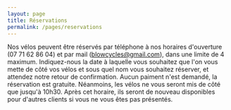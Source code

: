 ```yaml
---
layout: page
title: Réservations
permalink: /pages/reservations
---
```


Nos vélos peuvent être réservés par téléphone à nos horaires d'ouverture (07 71 62 86 04) et par mail (blowcycles@gmail.com), dans une limite de 4 maximum. Indiquez-nous la date à laquelle vous souhaitez que l'on vous mette de côté vos vélos et sous quel nom vous souhaitez réserver, et attendez notre retour de confirmation.
Aucun paiment n'est demandé, la réservation est gratuite. Néanmoins, les vélos ne vous seront mis de côté que jusqu'à 10h30. Après cet horaire, ils seront de nouveau disponibles pour d'autres clients si vous ne vous êtes pas présentés.
